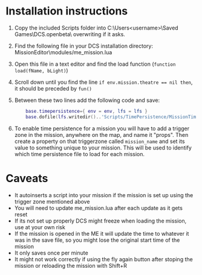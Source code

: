 # Installation instructions

1. Copy the included Scripts folder into C:\Users\<username>\Saved Games\DCS.openbeta\ overwriting if it asks.
2. Find the following file in your DCS installation directory: MissionEditor\modules/me_mission.lua
3. Open this file in a text editor and find the load function (``function load(fName, bLight)``)
4. Scroll down until you find the line ``if env.mission.theatre == nil then``, it should be preceded by ``fun()``
5. Between these two lines add the following code and save:
	```lua
		base.timepersistence={ env = env, lfs = lfs }
		base.dofile(lfs.writedir()..'Scripts/TimePersistence/MissionTimePersistenceLoad.lua')
	```
	
6. To enable time persistence for a mission you will have to add a trigger zone in the mission, anywhere on the map, and name it "props". Then create a property on that triggerzone called ``mission_name`` and set its value to something unique to your mission. This will be used to identify which time persistence file to load for each mission.


# Caveats

- It autoinserts a script into your mission if the mission is set up using the trigger zone mentioned above
- You will need to update me_mission.lua after each update as it gets reset
- If its not set up properly DCS might freeze when loading the mission, use at your own risk
- If the mission is opened in the ME it will update the time to whatever it was in the save file, so you might lose the original start time of the mission
- It only saves once per minute
- It might not work correctly if using the fly again button after stoping the mission or reloading the mission with Shift+R
